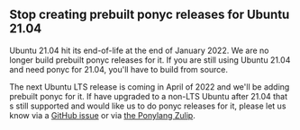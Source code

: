 ## Stop creating prebuilt ponyc releases for Ubuntu 21.04

Ubuntu 21.04 hit its end-of-life at the end of January 2022. We are no longer build prebuilt ponyc releases for it. If you are still using Ubuntu 21.04 and need ponyc for 21.04, you'll have to build from source.

The next Ubuntu LTS release is coming in April of 2022 and we'll be adding prebuilt ponyc for it. If have upgraded to a non-LTS Ubuntu after 21.04 that s still supported and would like us to do ponyc releases for it, please let us know via a [GitHub issue](https://github.com/ponylang/ponyc/issues) or via [the Ponylang Zulip](https://ponylang.zulipchat.com/).

